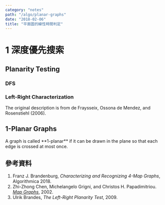 ```yaml
---
category: "notes"
path: "/algo/planar-graphs"
date: "2018-02-06"
title: "平面圖的線性時間判定"
---
```



# 1 深度優先搜索

## Planarity Testing

### DFS

### Left-Right Characterization

The original description is from de Fraysseix, Ossona de Mendez, and Rosenstiehl (2006).

## 1-Planar Graphs

<theorem title="Definition (1-planar)" c="is-success">
A graph is called **1-planar** if it can be drawn in the plane so that each edge is crossed at most once.
</theorem>

## 參考資料

1. Franz J. Brandenburg, *Characterizing and Recognizing 4-Map Graphs*, Algorithmica 2018.
2. Zhi-Zhong Chen, Michelangelo Grigni, and Christos H. Papadimitriou. [*Map Graphs*](http://rnc.r.dendai.ac.jp/~chen/papers/mg56.pdf), 2002.
3. Ulrik Brandes, *The Left-Right Planarity Test*, 2009.